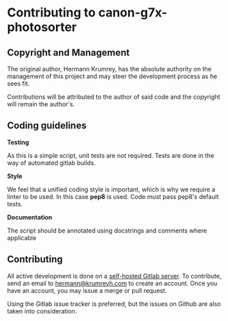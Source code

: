# Contributing to canon-g7x-photosorter

## Copyright and Management

The original author, Hermann Krumrey, has the absolute authority on the management
of this project and may steer the development process as he sees fit.

Contributions will be attributed to the author of said code and the copyright will
remain the author's.

## Coding guidelines

**Testing**

As this is a simple script, unit tests are not required. Tests are done in the
way of automated gitlab builds.

**Style**

We feel that a unified coding style is important, which is why we require a linter to
be used. In this case **pep8** is used. Code must pass pep8's default tests.

**Documentation**

The script should be annotated using docstrings and comments where applicable

## Contributing

All active development is done on a [self-hosted Gitlab server](https://gitlab.namibsun.net).
To contribute, send an email to hermann@krumreyh.com to create an account. Once you have an
account, you may issue a merge or pull request.

Using the Gitlab issue tracker is preferred, but the issues on Github are also
taken into consideration.
